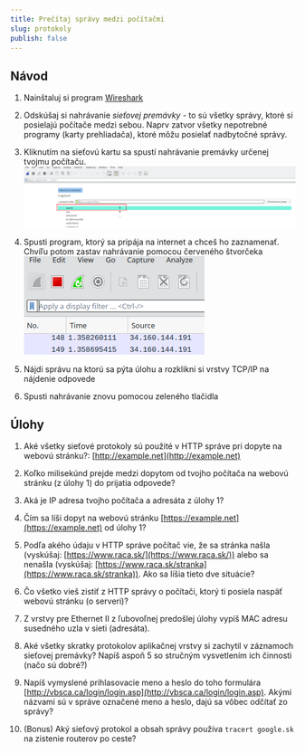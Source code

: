 ```yaml
---
title: Prečítaj správy medzi počítačmi
slug: protokoly
publish: false
---
```


## Návod

1. Nainštaluj si program [Wireshark](https://www.wireshark.org/)

2. Odskúšaj si nahrávanie *sieťovej premávky* - to sú všetky správy, ktoré si posielajú počítače medzi sebou. Naprv zatvor všetky nepotrebné programy (karty prehliadača), ktoré môžu posielať nadbytočné správy.

3. Kliknutím na sieťovú kartu sa spustí nahrávanie premávky určenej tvojmu počítaču.
![Vyber sieťovej karty](/2-rocnik/assets/vyber-rozhranie.png)

4. Spusti program, ktorý sa pripája na internet a chceš ho zaznamenať. Chvíľu potom zastav nahrávanie pomocou červeného štvorčeka
![Tlačidlá](/2-rocnik/assets/ws-tlacidla.png)

5. Nájdi správu na ktorú sa pýta úlohu a rozklikni si vrstvy TCP/IP na nájdenie odpovede

6. Spusti nahrávanie znovu pomocou zeleného tlačidla

## Úlohy

1. Aké všetky sieťové protokoly sú použité v HTTP správe pri dopyte na webovú stránku?: [http://example.net](http://example.net)

2. Koľko milisekúnd prejde medzi dopytom od tvojho počítača na webovú stránku (z úlohy 1) do prijatia odpovede?

3. Aká je IP adresa tvojho počítača a adresáta z úlohy 1?

4. Čím sa líši dopyt na webovú stránku [https://example.net](https://example.net) od úlohy 1?

5. Podľa akého údaju v HTTP správe počítač vie, že sa stránka našla (vyskúšaj: [https://www.raca.sk/](https://www.raca.sk/)) alebo sa nenašla (vyskúšaj: [https://www.raca.sk/stranka](https://www.raca.sk/stranka)). Ako sa líšia tieto dve situácie?

6. Čo všetko vieš zistiť z HTTP správy o počítači, ktorý ti posiela naspäť webovú stránku (o serveri)?

7. Z vrstvy pre Ethernet II z ľubovoľnej predošlej úlohy vypíš MAC adresu susedného uzla v sieti (adresáta).

8. Aké všetky skratky protokolov aplikačnej vrstvy si zachytil v záznamoch sieťovej premávky? Napíš aspoň 5 so stručným vysvetlením ich činnosti (načo sú dobré?)

9. Napíš vymyslené prihlasovacie meno a heslo do toho formulára [http://vbsca.ca/login/login.asp](http://vbsca.ca/login/login.asp). Akými názvami sú v správe označené meno a heslo, dajú sa vôbec odčítať zo správy?

10. (Bonus) Aký sieťový protokol a obsah správy používa `tracert google.sk` na zistenie routerov po ceste?
